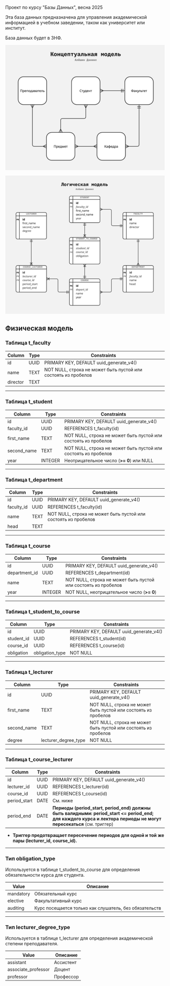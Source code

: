 Проект по курсу "Базы Данных", весна 2025

Эта база данных предназначена для управления академической информацией в учебном заведении, таком как университет или институт.

База данных будет в 3НФ.

![Концептуальная модель](docs/conceptual-model.jpg "Концептуальная модель")

![Логическая модель](docs/logical-model.jpg "Логическая модель")

## Физическая модель

### Таблица t_faculty

| Column   | Type | Constraints                                                                                     |
|----------|------|------------------------------------------------------------------------------------------------|
| id       | UUID | PRIMARY KEY, DEFAULT uuid_generate_v4()                                                        |
| name     | TEXT | NOT NULL, строка не может быть пустой или состоять из пробелов                                 |
| director | TEXT |                                                                                                |

---

### Таблица t_student

| Column      | Type   | Constraints                                                                                                          |
|-------------|--------|----------------------------------------------------------------------------------------------------------------------|
| id          | UUID   | PRIMARY KEY, DEFAULT uuid_generate_v4()                                                                              |
| faculty_id  | UUID   | REFERENCES t_faculty(id)                                                                                             |
| first_name  | TEXT   | NOT NULL, строка не может быть пустой или состоять из пробелов                                                       |
| second_name | TEXT   | NOT NULL, строка не может быть пустой или состоять из пробелов                                                       |
| year        | INTEGER| Неотрицательное число (**>= 0**) или NULL                                                                            |

---

### Таблица t_department

| Column      | Type   | Constraints                                                                                   |
|-------------|--------|----------------------------------------------------------------------------------------------|
| id          | UUID   | PRIMARY KEY, DEFAULT uuid_generate_v4()                                                      |
| faculty_id  | UUID   | REFERENCES t_faculty(id)                                                                     |
| name        | TEXT   | NOT NULL, строка не может быть пустой или состоять из пробелов                               |
| head        | TEXT   |                                                                                              |

---

### Таблица t_course

| Column        | Type      | Constraints                                                                            |
|---------------|-----------|----------------------------------------------------------------------------------------|
| id            | UUID      | PRIMARY KEY, DEFAULT uuid_generate_v4()                                                |
| department_id | UUID      | REFERENCES t_department(id)                                                            |
| name          | TEXT      | NOT NULL, строка не может быть пустой или состоять из пробелов                         |
| year          | INTEGER   | NOT NULL, неотрицательное число (**>= 0**)                                             |

---

### Таблица t_student_to_course

| Column      | Type           | Constraints                                    |
|-------------|----------------|------------------------------------------------|
| id          | UUID           | PRIMARY KEY, DEFAULT uuid_generate_v4()        |
| student_id  | UUID           | REFERENCES t_student(id)                       |
| course_id   | UUID           | REFERENCES t_course(id)                        |
| obligation  | obligation_type| NOT NULL                                       |

---

### Таблица t_lecturer

| Column      | Type                | Constraints                                                                        |
|-------------|---------------------|-------------------------------------------------------------------------------------|
| id          | UUID                | PRIMARY KEY, DEFAULT uuid_generate_v4()                                             |
| first_name  | TEXT                | NOT NULL, строка не может быть пустой или состоять из пробелов                      |
| second_name | TEXT                | NOT NULL, строка не может быть пустой или состоять из пробелов                      |
| degree      | lecturer_degree_type| NOT NULL                                                                            |

---

### Таблица t_course_lecturer

| Column       | Type   | Constraints                                                                                                                      |
|--------------|--------|---------------------------------------------------------------------------------------------------------------------------------|
| id           | UUID   | PRIMARY KEY, DEFAULT uuid_generate_v4()                                                                                        |
| lecturer_id  | UUID   | REFERENCES t_lecturer(id)                                                                                                       |
| course_id    | UUID   | REFERENCES t_course(id)                                                                                                         |
| period_start | DATE   | См. ниже                                                                                                                        |
| period_end   | DATE   | **Периоды (period_start, period_end) должны быть валидными: period_start <= period_end; для каждого курса и лектора периоды не могут пересекаться** (см. триггер) |

- **Триггер предотвращает пересечение периодов для одной и той же пары (lecturer_id, course_id).**

---

### Тип obligation_type

Используется в таблице t_student_to_course для определения обязательности курса для студента.

| Value      | Описание                                                 |
|------------|---------------------------------------------------------|
| mandatory  | Обязательный курс                                       |
| elective   | Факультативный курс                                     |
| auditing   | Курс посещается только как слушатель, без обязательств  |

---

### Тип lecturer_degree_type

Используется в таблице t_lecturer для определения академической степени преподавателя.

| Value              | Описание                       |
|--------------------|-------------------------------|
| assistant          | Ассистент                     |
| associate_professor| Доцент                        |
| professor          | Профессор                     |
